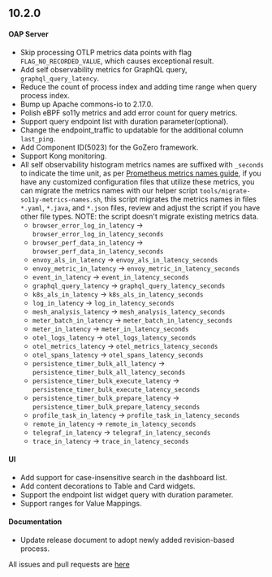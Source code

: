 ## 10.2.0

#### OAP Server

* Skip processing OTLP metrics data points with flag `FLAG_NO_RECORDED_VALUE`, which causes exceptional result.
* Add self observability metrics for GraphQL query, `graphql_query_latency`.
* Reduce the count of process index and adding time range when query process index.
* Bump up Apache commons-io to 2.17.0.
* Polish eBPF so11y metrics and add error count for query metrics.
* Support query endpoint list with duration parameter(optional).
* Change the endpoint_traffic to updatable for the additional column `last_ping`.
* Add Component ID(5023) for the GoZero framework.
* Support Kong monitoring.
* All self observability histogram metrics names are suffixed with `_seconds` to indicate the time unit, as per [Prometheus metrics names guide](https://prometheus.io/docs/practices/naming/),
  if you have any customized configuration files that utilize these metrics, you can migrate the metrics names with our helper script `tools/migrate-so11y-metrics-names.sh`,
  this script migrates the metrics names in files `*.yaml`, `*.java`, and `*.json` files, review and adjust the script if you have other file types.
  NOTE: the script doesn't migrate existing metrics data.
  * `browser_error_log_in_latency` -> `browser_error_log_in_latency_seconds`
  * `browser_perf_data_in_latency` -> `browser_perf_data_in_latency_seconds`
  * `envoy_als_in_latency` -> `envoy_als_in_latency_seconds`
  * `envoy_metric_in_latency` -> `envoy_metric_in_latency_seconds`
  * `event_in_latency` -> `event_in_latency_seconds`
  * `graphql_query_latency` -> `graphql_query_latency_seconds`
  * `k8s_als_in_latency` -> `k8s_als_in_latency_seconds`
  * `log_in_latency` -> `log_in_latency_seconds`
  * `mesh_analysis_latency` -> `mesh_analysis_latency_seconds`
  * `meter_batch_in_latency` -> `meter_batch_in_latency_seconds`
  * `meter_in_latency` -> `meter_in_latency_seconds`
  * `otel_logs_latency` -> `otel_logs_latency_seconds`
  * `otel_metrics_latency` -> `otel_metrics_latency_seconds`
  * `otel_spans_latency` -> `otel_spans_latency_seconds`
  * `persistence_timer_bulk_all_latency` -> `persistence_timer_bulk_all_latency_seconds`
  * `persistence_timer_bulk_execute_latency` -> `persistence_timer_bulk_execute_latency_seconds`
  * `persistence_timer_bulk_prepare_latency` -> `persistence_timer_bulk_prepare_latency_seconds`
  * `profile_task_in_latency` -> `profile_task_in_latency_seconds`
  * `remote_in_latency` -> `remote_in_latency_seconds`
  * `telegraf_in_latency` -> `telegraf_in_latency_seconds`
  * `trace_in_latency` -> `trace_in_latency_seconds`

#### UI

* Add support for case-insensitive search in the dashboard list.
* Add content decorations to Table and Card widgets.
* Support the endpoint list widget query with duration parameter.
* Support ranges for Value Mappings.

#### Documentation
* Update release document to adopt newly added revision-based process.

All issues and pull requests are [here](https://github.com/apache/skywalking/milestone/224?closed=1)
